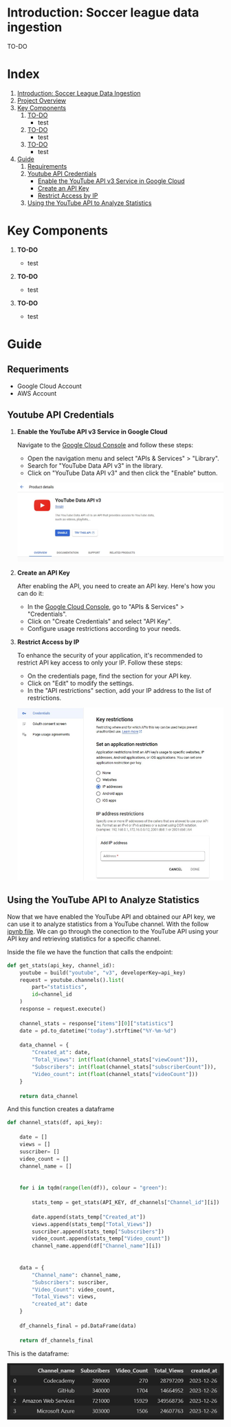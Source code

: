 # Introduction: Soccer league data ingestion

TO-DO

# Index

1. [Introduction: Soccer League Data Ingestion](#introduction-soccer-league-data-ingestion)
2. [Project Overview](#project-overview)
3. [Key Components](#key-components)
   1. [TO-DO](#to-do)
      - test
   2. [TO-DO](#to-do-1)
      - test
   3. [TO-DO](#to-do-2)
      - test
4. [Guide](#guide)
   1. [Requirements](#requirements)
   2. [Youtube API Credentials](#youtube-api-credentials)
      - [Enable the YouTube API v3 Service in Google Cloud](#enable-the-youtube-api-v3-service-in-google-cloud)
      - [Create an API Key](#create-an-api-key)
      - [Restrict Access by IP](#restrict-access-by-ip)
   3. [Using the YouTube API to Analyze Statistics](#using-the-youtube-api-to-analyze-statistics)


# Key Components

1. **TO-DO**
   - test

2. **TO-DO**
   - test

3. **TO-DO**
   - test

# Guide

## Requeriments

- Google Cloud Account
- AWS Account

## Youtube API Credentials

1. **Enable the YouTube API v3 Service in Google Cloud**

   Navigate to the [Google Cloud Console](https://console.cloud.google.com/) and follow these steps:

   - Open the navigation menu and select "APIs & Services" > "Library".
   - Search for "YouTube Data API v3" in the library.
   - Click on "YouTube Data API v3" and then click the "Enable" button.

   ![Enable YouTube API](images/01_youtube_api.jpg)

2. **Create an API Key**

   After enabling the API, you need to create an API key. Here's how you can do it:

   - In the [Google Cloud Console](https://console.cloud.google.com/), go to "APIs & Services" > "Credentials".
   - Click on "Create Credentials" and select "API Key".
   - Configure usage restrictions according to your needs.

3. **Restrict Access by IP**

   To enhance the security of your application, it's recommended to restrict API key access to only your IP. Follow these steps:

   - On the credentials page, find the section for your API key.
   - Click on "Edit" to modify the settings.
   - In the "API restrictions" section, add your IP address to the list of restrictions.

   ![Enable YouTube API](images/02_youtube_api_ip.jpg)

## Using the YouTube API to Analyze Statistics

Now that we have enabled the YouTube API and obtained our API key, we can use it to analyze statistics from a YouTube channel. With the follow [ipynb file](youtube_stats.ipynb). We can go through the conection to the YouTube API using your API key and retrieving statistics for a specific channel.

Inside the file we have the function that calls the endpoint:

```python
def get_stats(api_key, channel_id):
    youtube = build("youtube", "v3", developerKey=api_key)
    request = youtube.channels().list(
        part="statistics",
        id=channel_id
    )
    response = request.execute()
    
    channel_stats = response["items"][0]["statistics"]
    date = pd.to_datetime("today").strftime("%Y-%m-%d")

    data_channel = {
        "Created_at": date,
        "Total_Views": int(float(channel_stats["viewCount"])),
        "Subscribers": int(float(channel_stats["subscriberCount"])),
        "Video_count": int(float(channel_stats["videoCount"]))
    }

    return data_channel

```

And this function creates a dataframe

```python
def channel_stats(df, api_key):
    
    date = []
    views = []
    suscriber= []
    video_count = []
    channel_name = []
    
    
    for i in tqdm(range(len(df)), colour = "green"):
        
        stats_temp = get_stats(API_KEY, df_channels["Channel_id"][i])
        
        date.append(stats_temp["Created_at"])
        views.append(stats_temp["Total_Views"])
        suscriber.append(stats_temp["Subscribers"])
        video_count.append(stats_temp["Video_count"])
        channel_name.append(df["Channel_name"][i])

        
    data = {
        "Channel_name": channel_name,
        "Subscribers": suscriber,
        "Video_Count": video_count,
        "Total_Views": views,
        "created_at": date
    }
    
    df_channels_final = pd.DataFrame(data)
    
    return df_channels_final
```

This is the dataframe:

![Data Frame](images/03_dataframe_result.jpg)
